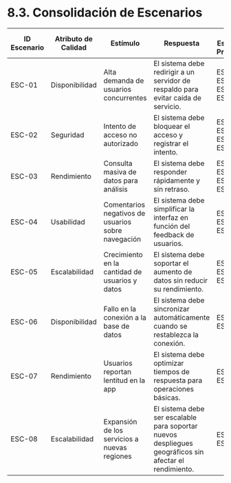 # 8.3. Consolidación de Escenarios

| ID Escenario | Atributo de Calidad | Estímulo                                | Respuesta                                                                  | ID Escenario Preliminar             | Sustento                          | Comentarios                              |
|--------------|---------------------|-----------------------------------------|---------------------------------------------------------------------------|------------------------------------|----------------------------------|------------------------------------------|
| ESC-01       | Disponibilidad      | Alta demanda de usuarios concurrentes   | El sistema debe redirigir a un servidor de respaldo para evitar caída de servicio. | ESCP-01, ESCP-04, ESCP-07, ESCP-11 | Escenarios similares combinados  | Importante para la disponibilidad del sistema |
| ESC-02       | Seguridad           | Intento de acceso no autorizado         | El sistema debe bloquear el acceso y registrar el intento.               | ESCP-02, ESCP-13, ESCP-19, ESCP-20 | Alta prioridad en seguridad      | Necesario para proteger los datos del usuario |
| ESC-03       | Rendimiento         | Consulta masiva de datos para análisis  | El sistema debe responder rápidamente y sin retraso.                      | ESCP-03, ESCP-05, ESCP-08, ESCP-10 | Necesario para optimizar el rendimiento | Evita tiempos de espera largos          |
| ESC-04       | Usabilidad          | Comentarios negativos de usuarios sobre navegación | El sistema debe simplificar la interfaz en función del feedback de usuarios. | ESCP-09, ESCP-14, ESCP-17          | Mejoras de usabilidad            | Aumenta la satisfacción del usuario       |
| ESC-05       | Escalabilidad       | Crecimiento en la cantidad de usuarios y datos | El sistema debe soportar el aumento de datos sin reducir su rendimiento. | ESCP-06, ESCP-12, ESCP-15          | Escenarios relacionados de crecimiento | Asegura sostenibilidad a largo plazo     |
| ESC-06       | Disponibilidad      | Fallo en la conexión a la base de datos | El sistema debe sincronizar automáticamente cuando se restablezca la conexión. | ESCP-07, ESCP-16                   | Asegura continuidad de servicio  | Mantiene estabilidad del sistema         |
| ESC-07       | Rendimiento         | Usuarios reportan lentitud en la app    | El sistema debe optimizar tiempos de respuesta para operaciones básicas.  | ESCP-18, ESCP-08                   | Optimización de rendimiento      | Mejora la experiencia de usuario         |
| ESC-08       | Escalabilidad       | Expansión de los servicios a nuevas regiones | El sistema debe ser escalable para soportar nuevos despliegues geográficos sin afectar el rendimiento. | ESCP-12, ESCP-06                   | Importante para expansión        | Facilita la expansión del sistema        |
